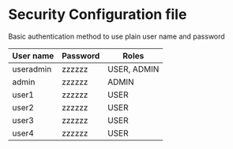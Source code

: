 Security Configuration file
=============================

Basic authentication method to use plain user name and password

User name   | Password  | Roles         |
------------|-----------|---------------|
useradmin   |zzzzzz     | USER, ADMIN   |
admin       |zzzzzz     | ADMIN         |
user1       |zzzzzz     | USER          |
user2       |zzzzzz     | USER          |
user3       |zzzzzz     | USER          |
user4       |zzzzzz     | USER          |
